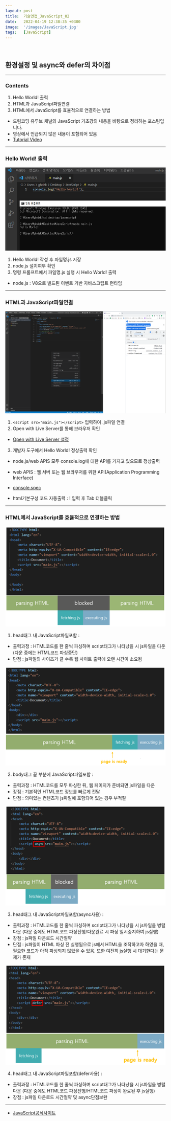 ```yaml
---
layout: post
title:  기술면접_JavaScript_02
date:   2022-04-19 12:38:35 +0300
image:  '/images/JavaScript.jpg'
tags:   [JavaScript]
---
```

<br/>

## 환경설정 및 async와 defer의 차이점<br/>

___

### Contents <br/>
1. Hello World! 출력<br/>
2. HTML과 JavaScript파일연결<br/>
3. HTML에서 JavaScript를 효율적으로 연결하는 방법<br/>


* 드림코딩 유투브 채널의 JavaScript 기초강의 내용을 바탕으로 정리하는 포스팅입니다. <br/>
* 영상에서 언급되지 않은 내용이 포함되어 있음<br/>
* [Tutorial Video](https://www.youtube.com/watch?v=tJieVCgGzhs&list=PLv2d7VI9OotTVOL4QmPfvJWPJvkmv6h-2&index=2)<br/>

___

### Hello World! 출력<br/>
<img src="/images/Posting/JavaScript/09.png" alt="Project">

1. Hello World! 작성 후 파일명.js 저장<br/>
2. node.js 설치여부 확인<br/>
3. 명령 프롬프트에서 파일명.js 실행 시 Hello World! 출력<br/>

* node.js : V8으로 빌드된 이벤트 기반 자바스크립트 런타임<br/>

___

### HTML과 JavaScript파일연결<br/>
<img src="/images/Posting/JavaScript/10.png" alt="Project">

1. `<script src="main.js"></script>` 입력하여 .js파일 연결<br/>
2. Open with Live Server를 통해 브라우저 확인<br/>
  * [Open with Live Server 설정](https://stajun.tistory.com/entry/Visual-Studio-Code-%EB%9D%BC%EC%9D%B4%EB%B8%8C%EC%84%9C%EB%B2%84Live-Server-%EC%84%A4%EC%A0%95%ED%95%98%EA%B8%B0)<br/>
3. 개발자 도구에서 Hello World! 정상출력 확인<br/>
  * node.js/web APIS 모두 console.log에 대한 API를 가지고 있으므로 정상출력
  * web APIS : 웹 서버 또는 웹 브라우저를 위한 API(Application Programming Interface)
  * [console.spec](console.spec.whatwg.org)


* html기본구성 코드 자동출력 : ! 입력 후 Tab 더블클릭<br/>

___

### HTML에서 JavaScript를 효율적으로 연결하는 방법<br/>
<img src="/images/Posting/JavaScript/11.png" alt="Project">

1. head태그 내 JavaScript파일포함 :<br/>
  * 출력과정 : HTML코드를 한 줄씩 파싱하며 script태그가 나타났을 시 js파일을 다운 (다운 중에는 HTML코드 파싱중단)<br/>
  * 단점 : js파일의 사이즈가 클 수록 웹 사이트 출력에 오랜 시간이 소요됨<br/>


<img src="/images/Posting/JavaScript/12.png" alt="Project">

2. body태그 끝 부분에 JavaScript파일포함 :<br/>
  * 출력과정 : HTML코드를 모두 파싱한 뒤, 웹 페이지가 준비되면 js파일을 다운<br/>
  * 장점 : 기본적인 HTML코드 정보를 빠르게 전달<br/>
  * 단점 : 의미있는 컨텐츠가 js파일에 포함되어 있는 경우 부적절<br/>


<img src="/images/Posting/JavaScript/13.png" alt="Project">

3. head태그 내 JavaScript파일포함(async사용) :<br/>
  * 출력과정 : HTML코드를 한 줄씩 파싱하며 script태그가 나타났을 시 js파일을 병렬다운 (다운 중에도 HTML코드 파싱진행/다운완료 시 파싱 일시중지하여 js실행)<br/>
  * 장점 : js파일 다운로드 시간절약<br/>
  * 단점 : js파일이 HTML 파싱 전 실행됨으로 js에서 HTML을 조작하고자 하였을 때, 필요한 코드가 아직 파싱되지 않았을 수 있음. 또한 여전히 js실행 시 대기한다는 문제가 존재<br/>


<img src="/images/Posting/JavaScript/14.png" alt="Project">

4. head태그 내 JavaScript파일포함(defer사용) :<br/>
  * 출력과정 : HTML코드를 한 줄씩 파싱하며 script태그가 나타났을 시 js파일을 병렬다운 (다운 중에도 HTML코드 파싱진행/HTML코드 파싱이 완료된 후 js실행)<br/>
  * 장점 : js파일 다운로드 시간절약 및 async단점보완 
  
___

* [JavaScript공식사이트](https://developer.mozilla.org/ko/)

